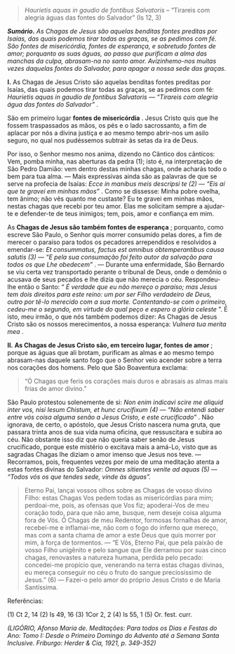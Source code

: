 > *Haurietis aquas in gaudio de fontibus Salvatoris* – “Tirareis com alegria águas das fontes do Salvador” (Is 12, 3)

***Sumário.** As Chagas de Jesus são aquelas benditas fontes preditas por Isaías, das quais podemos tirar todas as graças, se as pedimos com fé. São fontes de misericórdia, fontes de esperança, e sobretudo fontes de amor; porquanto as suas águas, ao passo que purificam a alma das manchas da culpa, abrasam-na no santo amor. Avizinhemo-nos muitas vezes daquelas fontes do Salvador, para apagar a nossa sede das graças.*

**I.** As Chagas de Jesus Cristo são aquelas benditas fontes preditas por Isaías, das quais podemos tirar todas as graças, se as pedimos com fé: *Haurietis aquas in gaudio de fontibus Salvatoris — “Tirareis com alegria água das fontes do Salvador”* .

São em primeiro lugar **fontes de misericórdia** . Jesus Cristo quis que lhe fossem traspassados as mãos, os pés e o lado sacrossanto, a fim de aplacar por nós a divina justiça e ao mesmo tempo abrir-nos um asilo seguro, no qual nos pudéssemos subtrair às setas da ira de Deus.

Por isso, o Senhor mesmo nos anima, dizendo no Cântico dos cânticos: Vem, pomba minha, nas aberturas da pedra (1); isto é, na interpretação de São Pedro Damião: vem dentro destas minhas chagas, onde acharás todo o bem para tua alma. — Mais expressivas ainda são as palavras de que se serve na profecia de Isaías: *Ecce in manibus meis descripsi te (2) — “Eis aí que te gravei em minhas mãos”* . Como se dissesse: Minha pobre ovelha, tem ânimo; não vês quanto me custaste? Eu te gravei em minhas mãos, nestas chagas que recebi por teu amor. Elas me solicitam sempre a ajudar-te e defender-te de teus inimigos; tem, pois, amor e confiança em mim.

As **Chagas de Jesus são também fontes de esperança** ; porquanto, como escreve São Paulo, o Senhor quis morrer consumido pelas dores, a fim de merecer o paraíso para todos os pecadores arrependidos e resolvidos a emendar-se: *Et consummatus, factus est omnibus obtemperantibus causa salutis (3) — “E pela sua consumação foi feito autor da salvação para todos os que Lhe obedecem”* . — Durante uma enfermidade, São Bernardo se viu certa vez transportado perante o tribunal de Deus, onde o demônio o acusava de seus pecados e lhe dizia que não merecia o céu. Respondeu-lhe então o Santo: “ *É verdade que eu não mereço o paraíso; mas Jesus tem dois direitos para este reino: um por ser Filho verdadeiro de Deus, outro por tê-lo merecido com a sua morte. Contentando-se com o primeiro, cedeu-me o segundo, em virtude do qual peço e espero a glória celeste* ”. É isto, meu irmão, o que nós também podemos dizer: As Chagas de Jesus Cristo são os nossos merecimentos, a nossa esperança: *Vulnera tua merita mea* .

**II.** **As Chagas de Jesus Cristo são, em terceiro lugar, fontes de amor** ; porque as águas que ali brotam, purificam as almas e ao mesmo tempo abrasam-nas daquele santo fogo que o Senhor veio acender sobre a terra nos corações dos homens. Pelo que São Boaventura exclama:

> “Ó Chagas que feris os corações mais duros e abrasais as almas mais frias de amor divino.”

São Paulo protestou solenemente de si: *Non enim indicavi scire me aliquid inter vos, nisi Iesum Chistum, et hunc crucifixum (4) — “Não entendi saber entre vós coisa alguma senão a Jesus Cristo, e este crucificado”* . Não ignorava, de certo, o apóstolo, que Jesus Cristo nascera numa gruta, que passara trinta anos de sua vida numa oficina, que ressuscitara e subira ao céu. Não obstante isso diz que não queria saber senão de Jesus crucificado, porque este mistério o excitava mais a amá-Lo, visto que as sagradas Chagas lhe diziam o amor imenso que Jesus nos teve. — Recorramos, pois, frequentes vezes por meio de uma meditação atenta a estas fontes divinas do Salvador: *Omnes sitientes venite ad aquas (5) — “Todos vós os que tendes sede, vinde às águas”.*

> Eterno Pai, lançai vossos olhos sobre as Chagas de vosso divino Filho: estas Chagas Vos pedem todas as misericórdias para mim; perdoai-me, pois, as ofensas que Vos fiz; apoderai-Vos de meu coração todo, para que não ame, busque, nem deseje coisa alguma fora de Vós. Ó Chagas de meu Redentor, formosas fornalhas de amor, recebei-me e inflamai-me, não com o fogo do inferno que mereço, mas com a santa chama de amor a este Deus que quis morrer por mim, à força de tormentos. — “E Vós, Eterno Pai, que pela paixão de vosso Filho unigênito e pelo sangue que Ele derramou por suas cinco chagas, renovastes a natureza humana, perdida pelo pecado: concedei-me propício que, venerando na terra estas chagas divinas, eu mereça conseguir no céu o fruto do sangue preciosíssimo de Jesus.” (6) — Fazei-o pelo amor do próprio Jesus Cristo e de Maria Santíssima.

Referências:

\(1\) Ct 2, 14 (2) Is 49, 16 (3) 1Cor 2, 2 (4) Is 55, 1 (5) Or. fest. curr.

*(LIGÓRIO, Afonso Maria de. Meditações: Para todos os Dias e Festas do Ano: Tomo I: Desde o Primeiro Domingo do Advento até a Semana Santa Inclusive. Friburgo: Herder & Cia, 1921, p. 349-352)*
